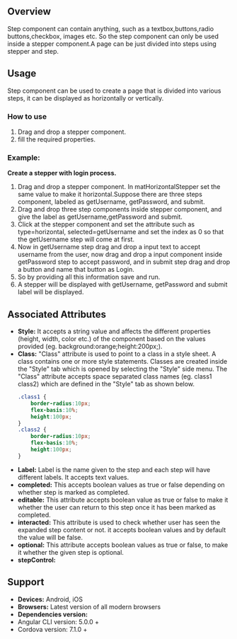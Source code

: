 ## Overview 
Step component can contain anything, such as a textbox,buttons,radio buttons,checkbox, images etc. So the step component can only be used inside a stepper component.A page can be just divided into steps using stepper and step.  
## Usage 
Step component can be used to create a page that is divided into various steps, it can be displayed as horizontally or vertically. 
### How to use 
1. Drag and drop a stepper component.
2. fill the required properties.

### Example:
**Create a stepper with login process.** 
1. Drag and drop a stepper component. In matHorizontalStepper set the same value to make it horizontal.Suppose there are three steps component, labeled as getUsername, getPassword, and submit.
2. Drag and drop three step components inside stepper component, and give the label as getUsername,getPassword and submit.
3. Click at the stepper component and set the attribute such as type=horizontal, selected=getUsername  and set the index as 0 so that the getUsername step will come at first.
4. Now in getUsername step drag and drop a input text to accept username from the user, now drag and drop a input component inside getPassword step to accept password, and in submit step drag and drop a button and name that button as Login.
5. So by providing all this information save and run.
6. A stepper will be displayed with getUsername, getPassword and submit label will be displayed. 

## Associated Attributes 
- **Style:** It accepts a string value and affects the different properties (height, width, color etc.) of the component based on the values provided (eg. background:orange;height:200px;).
- **Class:** "Class" attribute is used to point to a class in a style sheet. A class contains one or more style statements. Classes are created inside the "Style" tab which is opened by selecting the "Style" side menu. The "Class" attribute accepts space separated class names (eg. class1 class2) which are defined in the "Style" tab as shown below.
    ```css
    .class1 {
        border-radius:10px;
        flex-basis:10%;
        height:100px;
    }
    .class2 {
        border-radius:10px;
        flex-basis:10%;
        height:100px;
    }
    
    ```
- **Label:** Label is the name given to the step and each step will have  different labels. It accepts text values.
- **completed:** This accepts boolean values as true or false depending on whether step is marked as completed.
- **editable:** This attribute accepts boolean value as true or false to make it whether the user can return to this step once it has been marked as completed.
- **interacted:** This attribute is used to check whether user has seen the expanded step content or not. it accepts boolean values and by default the value will  be false.
- **optional:** This attribute accepts boolean values as true or false, to make it whether the given step is optional.
- **stepControl:**
## Support
- **Devices:** Android, iOS
- **Browsers:**  Latest version of all modern browsers
- **Dependencies version:** 
- Angular CLI version: 5.0.0 + 
- Cordova version: 7.1.0 + 
